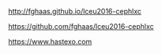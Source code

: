 

<!-- .slide: data-background-image="images/by-sa.svg" data-background-size="contain" -->
http://fghaas.github.io/lceu2016-cephlxc

https://github.com/fghaas/lceu2016-cephlxc


<!-- .slide: data-background-image="images/hastexo-logo.svg" data-background-size="contain" -->
https://www.hastexo.com
